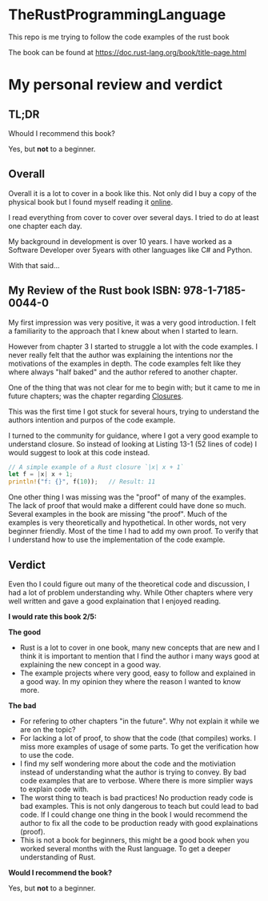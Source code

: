 # TheRustProgrammingLanguage
This repo is me trying to follow the code examples of the rust book

The book can be found at https://doc.rust-lang.org/book/title-page.html

# My personal review and verdict

## TL;DR
Whould I recommend this book?

Yes, but **not** to a beginner.

## Overall

Overall it is a lot to cover in a book like this. Not only did I buy a copy of
the physical book but I found myself reading it
[online](https://doc.rust-lang.org/book/title-page.html).

I read everything from cover to cover over several days. I tried to do at 
least one chapter each day.

My background in development is over 10 years. I have worked as a Software
Developer over 5years with other languages like C# and Python.

With that said...

## My Review of the Rust book ISBN: 978-1-7185-0044-0
My first impression was very positive, it was a very good introduction.
I felt a familiarity to the approach that I knew about when I started to learn.

However from chapter 3 I started to struggle a lot with the code examples.
I never really felt that the author was explaining the intentions nor the
motivations of the examples in depth. The code examples felt like they where
always "half baked" and the author refered to another chapter.

One of the thing that was not clear for me to begin with; but it came to me in
future chapters; was the chapter regarding
[Closures](https://doc.rust-lang.org/book/ch13-01-closures.html).

This was the first time I got stuck for several hours, trying to understand
the authors intention and purpos of the code example.

I turned to the community for guidance, where I got a very good example to
understand closure. So instead of looking at Listing 13-1 (52 lines of code)
I would suggest to look at this code instead.
```rust
// A simple example of a Rust closure `|x| x + 1`
let f = |x| x + 1;
println!("f: {}", f(10));   // Result: 11 
```

One other thing I was missing was the "proof" of many of the examples.
The lack of proof that would make a different could have done so much.
Several examples in the book are missing "the proof". Much of the examples is
very theoretically and hypothetical. In other words, not very beginner 
friendly. Most of the time I had to add my own proof. To verify that I 
understand how to use the implementation of the code example.

## Verdict

Even tho I could figure out many of the theoretical code and discussion,
I had a lot of problem understanding why. While Other chapters where very well
written and gave a good explaination that I enjoyed reading.

**I would rate this book 2/5:**

**The good**
* Rust is a lot to cover in one book, many new concepts that are new and I 
think it is important to mention that I find the author i many ways good at 
explaining the new concept in a good way.
* The example projects where very good, easy to follow and explained in a good
way. In my opinion they where the reason I wanted to know more.

**The bad**
* For refering to other chapters "in the future". Why not explain it while we
are on the topic?
* For lacking a lot of proof, to show that the code (that compiles) works. I 
miss more examples of usage of some parts. To get the verification how to use
the code.
* I find my self wondering more about the code and the motiviation instead of
understanding what the author is trying to convey. By bad code examples that 
are to verbose. Where there is more simplier ways to explain code with.
* The worst thing to teach is bad practices! No production ready code is bad
examples. This is not only dangerous to teach but could lead to bad code.
If I could change one thing in the book I would recommend the author to fix
all the code to be production ready with good explainations (proof).
* This is not a book for beginners, this might be a good book when you worked
several months with the Rust language. To get a deeper understanding of Rust.



**Would I recommend the book?**

Yes, but **not** to a beginner.
